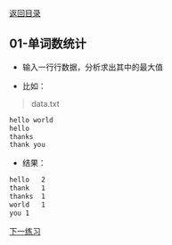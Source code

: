 <a href="https://github.com/pigzhuzhu55/hadoop_test">返回目录</a>

## 01-单词数统计

- 输入一行行数据，分析求出其中的最大值

- 比如：
>  data.txt
```html
hello world
hello
thanks
thank you
```

- 结果：
```html
hello	2
thank	1
thanks	1
world	1
you	1
```

<a href="../merges">下一练习</a>